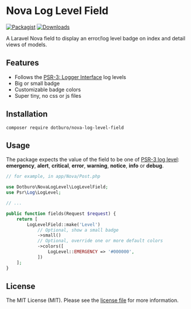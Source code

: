 # Nova Log Level Field

[![Packagist](https://img.shields.io/packagist/v/dotburo/nova-log-level-field.svg?style=flat-square)](https://packagist.org/packages/dotburo/nova-log-level-field)
[![Downloads](https://img.shields.io/packagist/dt/dotburo/nova-log-level-field?style=flat-square)](https://packagist.org/packages/dotburo/nova-log-level-field)

A Laravel Nova field to display an error/log level badge on index and detail views of models.

## Features
* Follows the [PSR-3: Logger Interface](https://www.php-fig.org/psr/psr-3/) log levels
* Big or small badge
* Customizable badge colors
* Super tiny, no css or js files

## Installation
```
composer require dotburo/nova-log-level-field
```

## Usage
The package expects the value of the field to be one of [PSR-3 log level](https://www.php-fig.org/psr/psr-3/): 
**emergency**, **alert**, **critical**, **error**, **warning**, **notice**, **info** or **debug**.
```php
// for example, in app/Nova/Post.php

use Dotburo\NovaLogLevel\LogLevelField;
use Psr\Log\LogLevel;

// ...

public function fields(Request $request) {
    return [
        LogLevelField::make('Level')
            // Optional, show a small badge
            ->small()
            // Optional, override one or more default colors
            ->colors([
                LogLevel::EMERGENCY => '#000000',
            ])
    ];
}
```

## License
The MIT License (MIT). Please see the [license file](LICENSE) for more information.
